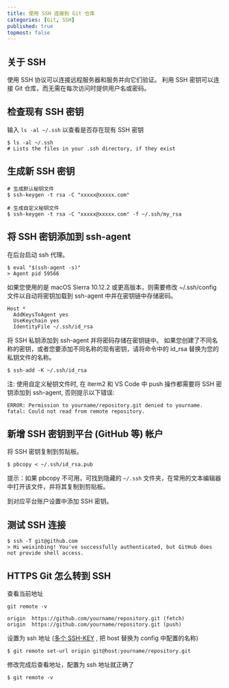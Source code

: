 ```yaml
---
title: 使用 SSH 连接到 Git 仓库
categories: [Git, SSH]
published: true
topmost: false
---
```


## 关于 SSH

使用 SSH 协议可以连接远程服务器和服务并向它们验证。 利用 SSH 密钥可以连接 Git 仓库，而无需在每次访问时提供用户名或密码。

## 检查现有 SSH 密钥

输入 `ls -al ~/.ssh` 以查看是否存在现有 SSH 密钥

```
$ ls -al ~/.ssh
# Lists the files in your .ssh directory, if they exist
```

## 生成新 SSH 密钥

```
# 生成默认秘钥文件
$ ssh-keygen -t rsa -C "xxxxx@xxxxx.com"

# 生成自定义秘钥文件
$ ssh-keygen -t rsa -C "xxxxx@xxxxx.com" -f ~/.ssh/my_rsa
```

## 将 SSH 密钥添加到 ssh-agent

在后台启动 ssh 代理。

```
$ eval "$(ssh-agent -s)"
> Agent pid 59566
```

如果您使用的是 macOS Sierra 10.12.2 或更高版本，则需要修改 ~/.ssh/config 文件以自动将密钥加载到 ssh-agent 中并在密钥链中存储密码。

```
Host *
  AddKeysToAgent yes
  UseKeychain yes
  IdentityFile ~/.ssh/id_rsa
```

将 SSH 私钥添加到 ssh-agent 并将密码存储在密钥链中。 如果您创建了不同名称的密钥，或者您要添加不同名称的现有密钥，请将命令中的 id_rsa 替换为您的私钥文件的名称。

```
$ ssh-add -K ~/.ssh/id_rsa
```

注: 使用自定义秘钥文件时, 在 iterm2 和 VS Code 中 push 操作都需要将 SSH 密钥添加到 ssh-agent, 否则提示以下错误:

```
ERROR: Permission to yourname/repository.git denied to yourname.
fatal: Could not read from remote repository.
```

## 新增 SSH 密钥到平台 (GitHub 等) 帐户

将 SSH 密钥复制到剪贴板。

```
$ pbcopy < ~/.ssh/id_rsa.pub
```

提示：如果 pbcopy 不可用，可找到隐藏的 `~/.ssh` 文件夹，在常用的文本编辑器中打开该文件，并将其复制到剪贴板。

到对应平台账户设置中添加 SSH 密钥。

## 测试 SSH 连接

```
$ ssh -T git@github.com
> Hi weixinbing! You've successfully authenticated, but GitHub does not provide shell access.
```

## HTTPS Git 怎么转到 SSH

查看当前地址

`git remote -v`

```
origin  https://github.com/yourname/repository.git (fetch)
origin  https://github.com/yourname/repository.git (push)
```

设置为 ssh 地址 ([多个 SSH-KEY](https://weixinbing.github.io/2018/04/28/git-%E7%AE%A1%E7%90%86%E5%A4%9A%E4%B8%AASSH-KEY/) , 把 host 替换为 config 中配置的名称)

```
$ git remote set-url origin git@host:yourname/repository.git
```

修改完成后查看地址，配置为 ssh 地址就正确了

```
$ git remote -v
```
